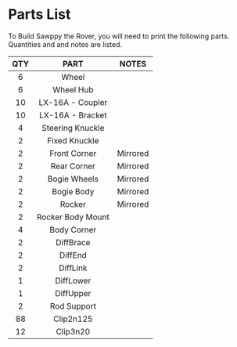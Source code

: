# Parts List

To Build Sawppy the Rover, you will need to print the following parts. Quantities and and notes are listed.

| QTY | PART | NOTES |
|:---:|:----:|:-----:|
| 6 | Wheel | |
| 6 | Wheel Hub | |
| 10 | LX-16A - Coupler | |
| 10 | LX-16A - Bracket | |
| 4 | Steering Knuckle | |
| 2 | Fixed Knuckle | |
| 2 | Front Corner | Mirrored |
| 2 | Rear Corner | Mirrored |
| 2 | Bogie Wheels | Mirrored |
| 2 | Bogie Body | Mirrored |
| 2 | Rocker | Mirrored |
| 2 | Rocker Body Mount | |
| 4 | Body Corner | |
| 2 | DiffBrace | |
| 2 | DiffEnd | |
| 2 | DiffLink | |
| 1 | DiffLower | |
| 1 | DiffUpper | |
| 2 | Rod Support | |
| 88 | Clip2n125 | |
| 12 | Clip3n20 | |



